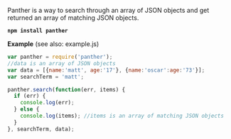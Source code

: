 Panther is a way to search through an array of JSON objects and get returned an array of matching JSON objects.

__`npm install panther`__

__Example__ (see also: example.js)

```javascript
var panther = require('panther');
//data is an array of JSON objects
var data = [{name:'matt', age:'17'}, {name:'oscar':age:'73'}];
var searchTerm = 'matt';

panther.search(function(err, items) {
  if (err) {
    console.log(err);
  } else {
    console.log(items); //items is an array of matching JSON objects
  }
}, searchTerm, data);
```